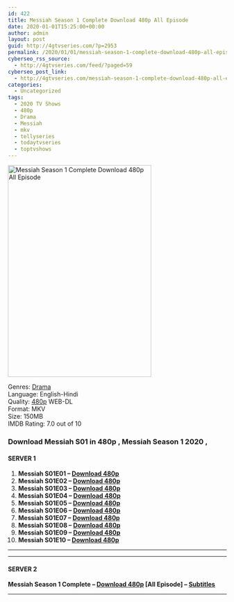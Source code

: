 ```yaml
---
id: 422
title: Messiah Season 1 Complete Download 480p All Episode
date: 2020-01-01T15:25:00+00:00
author: admin
layout: post
guid: http://4gtvseries.com/?p=2953
permalink: /2020/01/01/messiah-season-1-complete-download-480p-all-episode/
cyberseo_rss_source:
  - http://4gtvseries.com/feed/?paged=59
cyberseo_post_link:
  - http://4gtvseries.com/messiah-season-1-complete-download-480p-all-episode/
categories:
  - Uncategorized
tags:
  - 2020 TV Shows
  - 480p
  - Drama
  - Messiah
  - mkv
  - tellyseries
  - todaytvseries
  - toptvshows
---
```

<img loading="lazy" class="aligncenter" src="https://3.bp.blogspot.com/-lXIcbC_FaWs/Xgy3FSOvv0I/AAAAAAAAAwA/SnRSDx5JF54NelxLBvELK3s3tkhQzLRZgCK4BGAYYCw/s1600/Messiah%2BSeason%2B1.jpg" alt="Messiah Season 1 Complete Download 480p All Episode" width="330" height="488" />

Genres:&nbsp;<a href="http://4gtvseries.com/tag/drama/" data-wpel-link="internal">Drama</a>  
Language: English-Hindi  
Quality:&nbsp;<a href="http://4gtvseries.com/tag/480p/" data-wpel-link="internal">480p</a> WEB-DL  
Format: MKV  
Size: 150MB  
IMDB Rating: 7.0 out of 10

### **Download Messiah S01 in 480p , Messiah Season 1 2020 ,&nbsp;**

#### <span><strong>SERVER 1</strong></span>

  1. **Messiah S01E01 – <a href="http://slink.dl480p.xyz/u0qqrhj" data-wpel-link="external" target="_blank" rel="nofollow external noopener noreferrer" class="wpel-icon-left"><i class="wpel-icon fa fa-download" aria-hidden="true"></i>Download 480p</a>**
  2. **Messiah S01E02 – <a href="http://slink.dl480p.xyz/Atwrnvv" data-wpel-link="external" target="_blank" rel="nofollow external noopener noreferrer" class="wpel-icon-left"><i class="wpel-icon fa fa-download" aria-hidden="true"></i>Download 480p</a>**
  3. **Messiah S01E03 – <a href="http://slink.dl480p.xyz/Ozto" data-wpel-link="external" target="_blank" rel="nofollow external noopener noreferrer" class="wpel-icon-left"><i class="wpel-icon fa fa-download" aria-hidden="true"></i>Download 480p</a>**
  4. **Messiah S01E04 – <a href="http://slink.dl480p.xyz/r4H4cNV" data-wpel-link="external" target="_blank" rel="nofollow external noopener noreferrer" class="wpel-icon-left"><i class="wpel-icon fa fa-download" aria-hidden="true"></i>Download 480p</a>**
  5. **Messiah S01E05 – <a href="http://slink.dl480p.xyz/8FDp2F" data-wpel-link="external" target="_blank" rel="nofollow external noopener noreferrer" class="wpel-icon-left"><i class="wpel-icon fa fa-download" aria-hidden="true"></i>Download 480p</a>**
  6. **Messiah S01E06 – <a href="http://slink.dl480p.xyz/Mo7x9kR" data-wpel-link="external" target="_blank" rel="nofollow external noopener noreferrer" class="wpel-icon-left"><i class="wpel-icon fa fa-download" aria-hidden="true"></i>Download 480p</a>**
  7. **Messiah S01E07 – <a href="http://slink.dl480p.xyz/xIMCNAY" data-wpel-link="external" target="_blank" rel="nofollow external noopener noreferrer" class="wpel-icon-left"><i class="wpel-icon fa fa-download" aria-hidden="true"></i>Download 480p</a>**
  8. **Messiah S01E08 – <a href="http://slink.dl480p.xyz/xcYLwOCh" data-wpel-link="external" target="_blank" rel="nofollow external noopener noreferrer" class="wpel-icon-left"><i class="wpel-icon fa fa-download" aria-hidden="true"></i>Download 480p</a>**
  9. **Messiah S01E09 – <a href="http://slink.dl480p.xyz/Hute" data-wpel-link="external" target="_blank" rel="nofollow external noopener noreferrer" class="wpel-icon-left"><i class="wpel-icon fa fa-download" aria-hidden="true"></i>Download 480p</a>**
 10. **Messiah S01E10 – <a href="http://slink.dl480p.xyz/cmn2" data-wpel-link="external" target="_blank" rel="nofollow external noopener noreferrer" class="wpel-icon-left"><i class="wpel-icon fa fa-download" aria-hidden="true"></i>Download 480p</a>**

* * *

* * *

#### <span><strong>SERVER 2</strong></span>

**Messiah Season 1 Complete – <a href="http://dl480p.xyz/3098/" data-wpel-link="external" target="_blank" rel="nofollow external noopener noreferrer" class="wpel-icon-left"><i class="wpel-icon fa fa-download" aria-hidden="true"></i>Download 480p</a> [All Episode] – <a href="https://subscene.com/subtitles/messiah-first-season" data-wpel-link="external" target="_blank" rel="nofollow external noopener noreferrer" class="wpel-icon-left"><i class="wpel-icon fa fa-download" aria-hidden="true"></i>Subtitles</a>**

* * *

<div align="center">
</div>